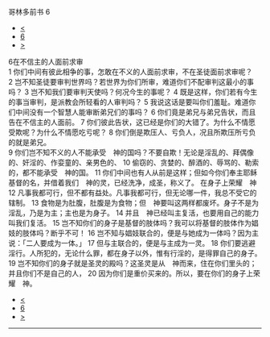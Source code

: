 ﻿





 哥林多前书 6




* [<](bible/1CO05.md)
* [6](bible/1CO.md)
* [>](bible/1CO07.md)



 
6在不信主的人面前求审  
1 你们中间有彼此相争的事，怎敢在不义的人面前求审，不在圣徒面前求审呢？ 
2 岂不知圣徒要审判世界吗？若世界为你们所审，难道你们不配审判这最小的事吗？ 
3 岂不知我们要审判天使吗？何况今生的事呢？ 
4 既是这样，你们若有今生的事当审判，是派教会所轻看的人审判吗？ 
5 我说这话是要叫你们羞耻。难道你们中间没有一个智慧人能审断弟兄们的事吗？ 
6 你们竟是弟兄与弟兄告状，而且告在不信主的人面前。 
7 你们彼此告状，这已经是你们的大错了。为什么不情愿受欺呢？为什么不情愿吃亏呢？ 
8 你们倒是欺压人、亏负人，况且所欺压所亏负的就是弟兄。  
9 你们岂不知不义的人不能承受　神的国吗？不要自欺！无论是淫乱的、拜偶像的、奸淫的、作娈童的、亲男色的、 
10 偷窃的、贪婪的、醉酒的、辱骂的、勒索的，都不能承受　神的国。 
11 你们中间也有人从前是这样；但如今你们奉主耶稣基督的名，并借着我们　神的灵，已经洗净，成圣，称义了。 在身子上荣耀　神  
12 凡事我都可行，但不都有益处。凡事我都可行，但无论哪一件，我总不受它的辖制。 
13 食物是为肚腹，肚腹是为食物；但　神要叫这两样都废坏。身子不是为淫乱，乃是为主；主也是为身子。 
14 并且　神已经叫主复活，也要用自己的能力叫我们复活。 
15 岂不知你们的身子是基督的肢体吗？我可以将基督的肢体作为娼妓的肢体吗？断乎不可！ 
16 岂不知与娼妓联合的，便是与她成为一体吗？因为主说：「二人要成为一体。」 
17 但与主联合的，便是与主成为一灵。 
18 你们要逃避淫行。人所犯的，无论什么罪，都在身子以外，惟有行淫的，是得罪自己的身子。 
19 岂不知你们的身子就是圣灵的殿吗？这圣灵是从　神而来，住在你们里头的；并且你们不是自己的人， 
20 因为你们是重价买来的。所以，要在你们的身子上荣耀　神。 
* [<](bible/1CO05.md)
* [6](bible/1CO.md)
* [>](bible/1CO07.md)





---









